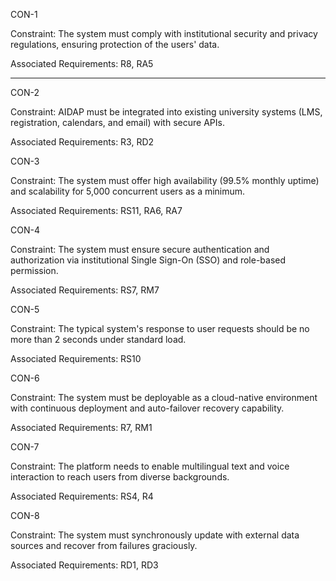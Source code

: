 CON-1


Constraint: The system must comply with institutional security and privacy regulations, ensuring protection of the users' data.


Associated Requirements: R8, RA5

--------------------------------------------------------------------------------------------------------------------------

CON-2


Constraint: AIDAP must be integrated into existing university systems (LMS, registration, calendars, and email) with secure APIs.


Associated Requirements: R3, RD2

CON-3


Constraint: The system must offer high availability (99.5% monthly uptime) and scalability for 5,000 concurrent users as a minimum.


Associated Requirements: RS11, RA6, RA7

CON-4


Constraint: The system must ensure secure authentication and authorization via institutional Single Sign-On (SSO) and role-based permission.


Associated Requirements: RS7, RM7

CON-5


Constraint: The typical system's response to user requests should be no more than 2 seconds under standard load.


Associated Requirements: RS10

CON-6


Constraint: The system must be deployable as a cloud-native environment with continuous deployment and auto-failover recovery capability.


Associated Requirements: R7, RM1

CON-7


Constraint: The platform needs to enable multilingual text and voice interaction to reach users from diverse backgrounds.


Associated Requirements: RS4, R4

CON-8


Constraint: The system must synchronously update with external data sources and recover from failures graciously.


Associated Requirements: RD1, RD3








